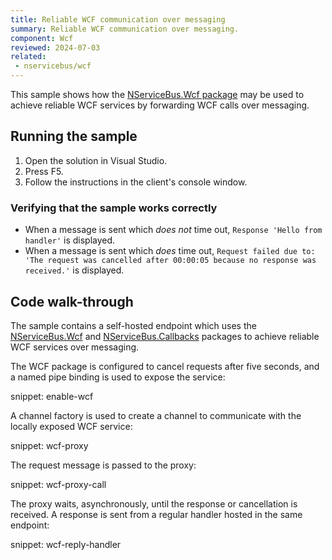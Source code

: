 ```yaml
---
title: Reliable WCF communication over messaging
summary: Reliable WCF communication over messaging.
component: Wcf
reviewed: 2024-07-03
related:
 - nservicebus/wcf
---
```


This sample shows how the [NServiceBus.Wcf package](/nservicebus/wcf) may be used to achieve reliable WCF services by forwarding WCF calls over messaging.

## Running the sample

1. Open the solution in Visual Studio.
1. Press F5.
1. Follow the instructions in the client's console window.

### Verifying that the sample works correctly

- When a message is sent which _does not_ time out, `Response 'Hello from handler'` is displayed.
- When a message is sent which _does_ time out, `Request failed due to: 'The request was cancelled after 00:00:05 because no response was received.'` is displayed.

## Code walk-through

The sample contains a self-hosted endpoint which uses the [NServiceBus.Wcf](/nservicebus/wcf) and [NServiceBus.Callbacks](/nservicebus/messaging/callbacks.md) packages to achieve reliable WCF services over messaging.

The WCF package is configured to cancel requests after five seconds, and a named pipe binding is used to expose the service:

snippet: enable-wcf

A channel factory is used to create a channel to communicate with the locally exposed WCF service:

snippet: wcf-proxy

The request message is passed to the proxy:

snippet: wcf-proxy-call

The proxy waits, asynchronously, until the response or cancellation is received. A response is sent from a regular handler hosted in the same endpoint:

snippet: wcf-reply-handler